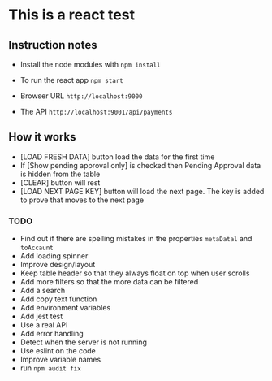 # This is a react test

## Instruction notes

- Install the node modules with ```npm install```

- To run the react app ```npm start```

- Browser URL ```http://localhost:9000```

- The API ```http://localhost:9001/api/payments```

## How it works

- [LOAD FRESH DATA] button load the data for the first time
- If [Show pending approval only] is checked then Pending Approval data is hidden from the table
- [CLEAR] button will rest
- [LOAD NEXT PAGE KEY] button will load the next page. The key is added to prove that moves to the next page


### TODO
- Find out if there are spelling mistakes in the properties ```metaDatal``` and ```toAccaunt```
- Add loading spinner
- Improve design/layout
- Keep table header so that they always float on top when user scrolls
- Add more filters so that the more data can be filtered
- Add a search
- Add copy text function
- Add environment variables
- Add jest test
- Use a real API
- Add error handling
- Detect when the server is not running
- Use eslint on the code
- Improve variable names
- run ```npm audit fix```
